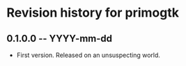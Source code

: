 # Revision history for primogtk

## 0.1.0.0  -- YYYY-mm-dd

* First version. Released on an unsuspecting world.
